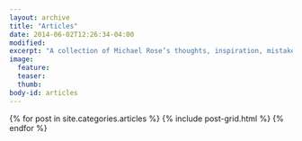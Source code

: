 ```yaml
---
layout: archive
title: "Articles"
date: 2014-06-02T12:26:34-04:00
modified:
excerpt: "A collection of Michael Rose’s thoughts, inspiration, mistakes, and other minutia."
image:
  feature:
  teaser:
  thumb:
body-id: articles  
---
```


<div class="tiles">
{% for post in site.categories.articles %}
  {% include post-grid.html %}
{% endfor %}
</div><!-- /.tiles -->

